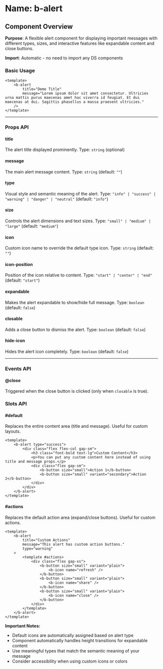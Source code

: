 # Name: b-alert
## Component Overview

**Purpose**: A flexible alert component for displaying important messages with different types, sizes, and interactive features like expandable content and close buttons.

**Import**: Automatic - no need to import any DS components

### Basic Usage

```vue
<template>
    <b-alert 
        title="Demo Title" 
        message="Lorem ipsum dolor sit amet consectetur. Ultricies urna mattis purus maecenas amet hac viverra id feugiat. Et dui maecenas at dui. Sagittis phasellus a massa praesent ultricies."
    />
</template>
```

---

### Props API

#### title
The alert title displayed prominently. Type: `string` (optional)

#### message
The main alert message content. Type: `string` (default: `""`)

#### type
Visual style and semantic meaning of the alert. Type: `"info" | "success" | "warning" | "danger" | "neutral"` (default: `"info"`)

#### size
Controls the alert dimensions and text sizes. Type: `"small" | "medium" | "large"` (default: `"medium"`)

#### icon
Custom icon name to override the default type icon. Type: `string` (default: `""`)

#### icon-position
Position of the icon relative to content. Type: `"start" | "center" | "end"` (default: `"start"`)

#### expandable
Makes the alert expandable to show/hide full message. Type: `boolean` (default: `false`)

#### closable
Adds a close button to dismiss the alert. Type: `boolean` (default: `false`)

#### hide-icon
Hides the alert icon completely. Type: `boolean` (default: `false`)

---

### Events API

#### @close
Triggered when the close button is clicked (only when `closable` is true).

### Slots API

#### #default
Replaces the entire content area (title and message). Useful for custom layouts.

```vue
<template>
    <b-alert type="success">
        <div class="flex flex-col gap-sm">
            <h3 class="font-bold text-lg">Custom Content</h3>
            <p>You can put any custom content here instead of using title and message props.</p>
            <div class="flex gap-sm">
                <b-button size="small">Action 1</b-button>
                <b-button size="small" variant="secondary">Action 2</b-button>
            </div>
        </div>
    </b-alert>
</template>
```

#### #actions
Replaces the default action area (expand/close buttons). Useful for custom actions.

```vue
<template>
    <b-alert 
        title="Custom Actions" 
        message="This alert has custom action buttons."
        type="warning"
    >
        <template #actions>
            <div class="flex gap-xs">
                <b-button size="small" variant="plain">
                    <b-icon name="refresh" />
                </b-button>
                <b-button size="small" variant="plain">
                    <b-icon name="share" />
                </b-button>
                <b-button size="small" variant="plain">
                    <b-icon name="close" />
                </b-button>
            </div>
        </template>
    </b-alert>
</template>
```

**Important Notes:**
- Default icons are automatically assigned based on alert type
- Component automatically handles height transitions for expandable content
- Use meaningful types that match the semantic meaning of your message
- Consider accessibility when using custom icons or colors
